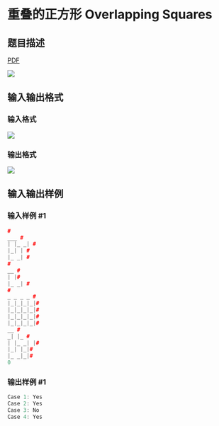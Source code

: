 # 重叠的正方形 Overlapping Squares

## 题目描述

[problemUrl]: https://uva.onlinejudge.org/index.php?option=com_onlinejudge&Itemid=8&category=243&page=show_problem&problem=3265

[PDF](https://uva.onlinejudge.org/external/121/p12113.pdf)

![](https://cdn.luogu.com.cn/upload/vjudge_pic/UVA12113/db8d1a359536e735ded927f037557a521dffc4b8.png)

## 输入输出格式

### 输入格式

![](https://cdn.luogu.com.cn/upload/vjudge_pic/UVA12113/93e60ccac150dcf7e8ba2f7b13182db4d4c341ec.png)

### 输出格式

![](https://cdn.luogu.com.cn/upload/vjudge_pic/UVA12113/7546f31b5160d5564a7007117aafe3991a0e4155.png)

## 输入输出样例

### 输入样例 #1

```cpp
#
___ #
| |_ _| #
|_| | #
|_ _| #
#
__ #
| |#
|_ _| #
#
_ _ _ _ #
|_|_|_|_|#
|_|_|_|_|#
|_|_|_|_|#
|_|_|_|_|#
__ #
_| |_ #
| |_ _| |#
|_| |_|#
|_ _|_|#
0
```


### 输出样例 #1

```cpp
Case 1: Yes
Case 2: Yes
Case 3: No
Case 4: Yes
```


